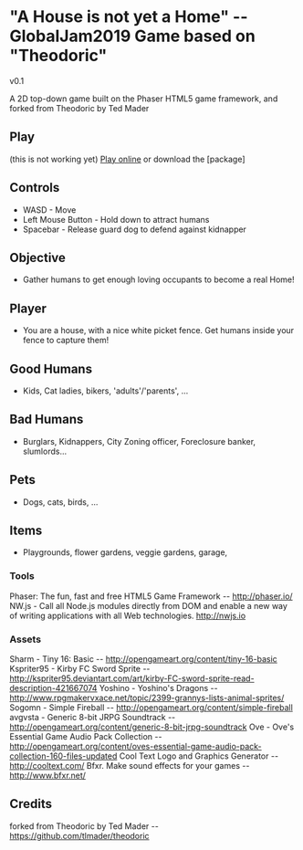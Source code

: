 # "A House is not yet a Home" -- GlobalJam2019 Game based on "Theodoric"

v0.1

A 2D top-down game built on the Phaser HTML5 game framework, and forked from Theodoric by Ted Mader

## Play
(this is not working yet) [Play online](http://tlmader.github.io/theodoric/) or download the [package]

## Controls
* WASD - Move
* Left Mouse Button - Hold down to attract humans
* Spacebar - Release guard dog to defend against kidnapper

## Objective
* Gather humans to get enough loving occupants to become a real Home!

## Player

* You are a house, with a nice white picket fence. Get humans inside your fence to capture them!

## Good Humans

* Kids, Cat ladies, bikers, 'adults'/'parents', ...

## Bad Humans

* Burglars, Kidnappers, City Zoning officer, Foreclosure banker, slumlords...

## Pets

* Dogs, cats, birds, ...

## Items

* Playgrounds, flower gardens, veggie gardens, garage, 

### Tools
Phaser: The fun, fast and free HTML5 Game Framework -- http://phaser.io/
NW.js - Call all Node.js modules directly from DOM and enable a new way of writing applications with all Web technologies.
http://nwjs.io

### Assets
Sharm - Tiny 16: Basic -- http://opengameart.org/content/tiny-16-basic
Kspriter95 - Kirby FC Sword Sprite -- http://kspriter95.deviantart.com/art/kirby-FC-sword-sprite-read-description-421667074
Yoshino - Yoshino's Dragons -- http://www.rpgmakervxace.net/topic/2399-grannys-lists-animal-sprites/
Sogomn - Simple Fireball -- http://opengameart.org/content/simple-fireball
avgvsta - Generic 8-bit JRPG Soundtrack -- http://opengameart.org/content/generic-8-bit-jrpg-soundtrack
Ove - Ove's Essential Game Audio Pack Collection -- http://opengameart.org/content/oves-essential-game-audio-pack-collection-160-files-updated
Cool Text Logo and Graphics Generator -- http://cooltext.com/
Bfxr. Make sound effects for your games -- http://www.bfxr.net/

## Credits
forked from Theodoric by Ted Mader -- https://github.com/tlmader/theodoric
